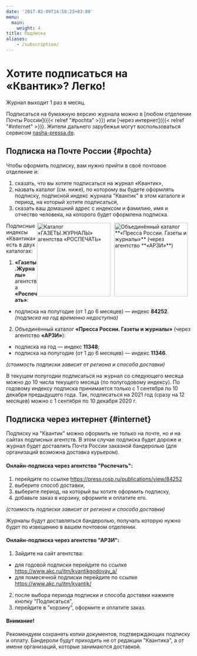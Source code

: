```yaml
---
date: '2017-02-09T14:58:23+03:00'
menu:
  main:
    weight: 4
title: Подписка
aliases:
    - /subscription/
---
```



# Хотите подписаться на «Квантик»? Легко!

Журнал выходит 1 раз в месяц.

Подписаться на бумажную версию журнала можно
в [любом отделении Почты России]({{< relref "#pochta" >}})
или [через интернет]({{< relref "#internet" >}}).
Жители дальнего зарубежья могут воспользоваться сервисом [nasha-pressa.de](http://nasha-pressa.de/index.php?com=items&task=show&item=4246).


## Подписка на Почте России {#pochta}

Чтобы оформить подписку, вам нужно прийти в своё почтовое отделение и:

1. сказать, что вы хотите подписаться на журнал «Квантик»,
2. назвать каталог (см. ниже), по которому вы будете оформлять подписку, подписной индекс журнала "Квантик" в этом каталоге и период, на который хотите подписаться,
3. сказать ваш домашний адрес с индексом и фамилию, имя и отчество человека, на которого будет оформлена подписка.


<img src="ARZI2021-1.jpg" alt="Объединённый каталог **«Пресса России. Газеты и журналы»** (через агентство **«АРЗИ»**)" style="height:200px;float:right;margin-right:10px;">
<img src="RP2020-1.png" alt="Каталог «ГАЗЕТЫ.ЖУРНАЛЫ» агентства «РОСПЕЧАТЬ»" style="height:200px;float:right;margin-right:10px;">
Подписные индексы «Квантика» есть в двух каталогах:


1. **«Газеты.Журналы»** агентства **«Роспечать»**:    
  * подписка на полугодие (от 1 до 6 месяцев) — индекс **84252**. *(подписка на год временно недоступна)* <!--индекс **80478**;-->
    
2. Объединённый каталог **«Пресса России. Газеты и журналы»** (через агентство **«АРЗИ»**):
  * подписка на год — индекс **11348**;
  * подписка на полугодие (от 1 до 6 месяцев) — индекс **11346**.

*(стоимость подписки зависит от региона и способа доставки)*



В текущем полугодии подписаться на журнал со следующего месяца можно до 10 числа текущего месяца (по полугодовому индексу).
По годовому индексу подписка принимается только с 1 сентября по 10  декабря предыдущего года. Так, подписаться на 2021 год (сразу на 12 месяцев) можно с 1 сентября по 10 декабря 2020 г.



## Подписка через интернет {#internet}

Подписку на "Квантик" можно оформить не только на почте, но и на сайтах подписных агентств.
В этом случае подписка будет дороже и журнал будет доставлять Почта России заказной бандеролью (для организаций возможна доставка курьером).

#### Онлайн-подписка через агентство "Роспечать":
1. перейдите по ссылке https://press.rosp.ru/publications/view/84252
2. выберите способ доставки,
3. выберите период, на который вы хотите оформить подписку, 
3. добавьте заказ в корзину, оформите и оплатите его.

*(стоимость подписки зависит от региона и способа доставки)*

Журналы будут доставляться бандеролью, получать которую нужно будет по извещению в вашем почтовом отделении.


#### Онлайн-подписка через агентство "АРЗИ":
1. Зайдите на сайт агентства:
  * для годовой подписки перейдите по ссылке https://www.akc.ru/itm/kvantikgodovay_a/
  * для помесячной подписки перейдите по ссылке https://www.akc.ru/itm/kvantik/ 
2. после выбора периода подписки и способа доставки нажмите кнопку "Подписаться",
3. перейдите в "корзину", оформите и оплатите заказ.

#### Внимание!

Рекомендуем сохранять копии документов, подтверждающих подписку и оплату.
Бандероли будут приходить не от редакции "Квантика", а от имени организаций, которые занимаются доставкой.









